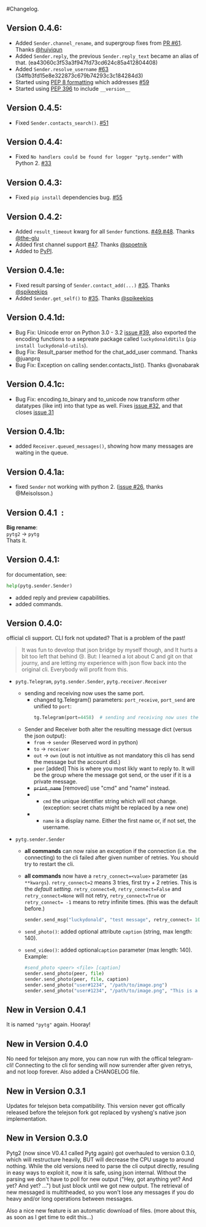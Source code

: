 
#Changelog.
## Version 0.4.6: ##
- Added `Sender.channel_rename`, and supergroup fixes from [PR #61](https://github.com/luckydonald/pytg/pull/61). Thanks [@huiyiqun](https://github.com/huiyiqun)
- Added `Sender.reply`, the previous `Sender.reply_text` became an alias of that. (ea43060c3f53a3f947fd73cd624c85a412804408)
- Added `Sender.resolve_username` [#63](https://github.com/luckydonald/pytg/issues/63) (34ffb3fd15e8e322873c679b74293c3c184284d3)
- Started using [PEP 8 formatting](https://www.python.org/dev/peps/pep-0008/) which addresses [#59](https://github.com/luckydonald/pytg/pull/59)
- Started using [PEP 396](https://www.python.org/dev/peps/pep-0396/) to include `__version__`

## Version 0.4.5: ##
- Fixed ```Sender.contacts_search()```. [#51](https://github.com/luckydonald/pytg/issues/51)

## Version 0.4.4: ##
- Fixed ```No handlers could be found for logger "pytg.sender"``` with Python 2. [#33](https://github.com/luckydonald/pytg/issues/33)

## Version 0.4.3: ##
- Fixed ```pip install``` dependencies bug. [#55](https://github.com/luckydonald/pytg/issues/55)

## Version 0.4.2: ##
- Added ```result_timeout``` kwarg for all ```Sender``` functions. [#49](https://github.com/luckydonald/pytg/pull/49),[#48](https://github.com/luckydonald/pytg/pull/48). Thanks [@the-glu](https://github.com/the-glu)
- Added first channel support [#47](https://github.com/luckydonald/pytg/pull/47). Thanks [@spoetnik](https://github.com/spoetnik)
- Added to [PyPI](https://pypi.python.org/pypi/pytg).

## Version 0.4.1e: ##
- Fixed result parsing of ```Sender.contact_add(...)``` [#35](https://github.com/luckydonald/pytg/pull/53). Thanks [@spikeekips](https://github.com/spikeekips)
- Added ```Sender.get_self()``` to  [#35](https://github.com/luckydonald/pytg/pull/53). Thanks [@spikeekips](https://github.com/spikeekips)

## Version 0.4.1d: ##
- Bug Fix: Unicode error on Python 3.0 - 3.2 [issue #39](https://github.com/luckydonald/pytg/issues/39), also exported the encoding functions to a sepreate package called ```luckydonaldUtils``` (```pip install luckydonald-utils```).
- Bug Fix: Result_parser method for the chat_add_user command. Thanks @juanprq 
- Bug Fix: Exception on calling sender.contacts_list(). Thanks @vonabarak 

## Version 0.4.1c: ##
- Bug Fix: encoding.to_binary and to_unicode now transform other datatypes (like int) into that type as well.  Fixes [issue #32](https://github.com/luckydonald/pytg/issues/32), and that closes [issue 31](https://github.com/luckydonald/pytg/issues/31)

## Version 0.4.1b: ##
- added ```Receiver.queued_messages()```, showing how many messages are waiting in the queue.

## Version 0.4.1a: ##
- fixed ```Sender``` not working with python 2. ([issue #26](https://github.com/luckydonald/pytg/issues/26), thanks @Meisolsson.)

## Version 0.4.1``` ```:     
**Big rename**:     
```pytg2``` -> ```pytg```    
Thats it.

## Version 0.4.1: ##

for documentation, see:
```python
help(pytg.sender.Sender)
```

- added reply and preview capabilities.    
- added commands.    


## Version 0.4.0: ##
official cli support.
CLI fork not updated? That is a problem of the past!
> It was fun to develop that json bridge by myself though, and It hurts a bit too left that behind :cry:.
> But: I learned a lot about C and git on that journy, and are letting my experience with json flow back into the original cli.
> Everybody will profit from this.

- ```pytg.Telegram```, ```pytg.sender.Sender```, ```pytg.receiver.Receiver``` 
	- sending and receiving now uses the same port.   
		- changed tg.Telegram() parameters: ```port_receive```, ```port_send``` are unified to ```port```:
			```python
			tg.Telegram(port=4458)  # sending and receiving now uses the same port.
			```
	- Sender and Receiver both alter the resulting message dict (versus the json output):
		- ```from``` -> ```sender``` (Reserved word in python)
		- ```to``` -> ```receiver```
		- ```out``` -> ```own``` (out is not intuitive as not mandatory this cli has send the message but the account did.)
		- ```peer``` [added] This is where you most likly want to reply to.
			It will be the group where the message got send, or the user if it is a private message.
		- ~~```print_name```~~ [removed] use "cmd" and "name" instead.
		- + ```cmd``` the unique identifier string which will not change. (exception: secret chats might be replaced by a new one)
		- + ```name``` is a display name. Either the first name or, if not set, the username.
		

- ```pytg.sender.Sender```
	- **all commands** can now raise an exception if the connection (i.e. the connecting) to the cli failed after given number of retries. You should try to restart the cli.
	- **all commands** now have a ```retry_connect=<value>``` parameter (as ```**kwargs```).
		```retry_connect=2``` means 3 tries, first try + 2 retries. This is the *default setting*.
		```retry_connect=0```, ```retry_connect=False``` and ```retry_connect=None``` will not retry,
		```retry_connect=True``` or ```retry_connect= -1``` means to retry infinite times. (this was the default before.)
		```python
		sender.send_msg("luckydonald", "test message", retry_connect= 10
		```
	
	- ```send_photo()```: added optional attribute ```caption``` (string, max length: 140).    
	
	- ```send_video()```: added optional```caption``` parameter (max length: 140).    
		Example:    
		```python
		#send_photo <peer> <file> [caption]
		sender.send_photo(peer, file)
		sender.send_photo(peer, file, caption)
		sender.send_photo("user#1234", "/path/to/image.png")
		sender.send_photo("user#1234", "/path/to/image.png", "This is a image")
		```

## **New in Version 0.4.1**
It is named ```"pytg"``` again. Hooray!

## **New in Version 0.4.0**
No need for telejson any more, you can now run with the offical telegram-cli!
Connecting to the cli for sending will now surrender after given retrys, and not loop forever.
Also added a CHANGELOG file.


## New in Version 0.3.1
Updates for telejson beta compatibility.
This version never got offically released before the telejson fork got replaced by vysheng's native json implementation.
 
## **New in Version 0.3.0**
Pytg2 (now since V0.4.1 called Pytg again) got overhauled to version 0.3.0, which will restructure heavily,
BUT will decrease the CPU usage to around nothing.
While the old versions need to parse the cli output directly, resuling in easy ways to exploit it, now it is safe, using json internal.
Without the parsing we don't have to poll for new output ("Hey, got anything yet? And yet? And yet? ...") but just block until we got new output.
The retrieval of new messaged is multitheaded, so you won't lose any messages if you do heavy and/or long operations between messages.

Also a nice new feature is an automatic download of files. (more about this, as soon as I get time to edit this...)


